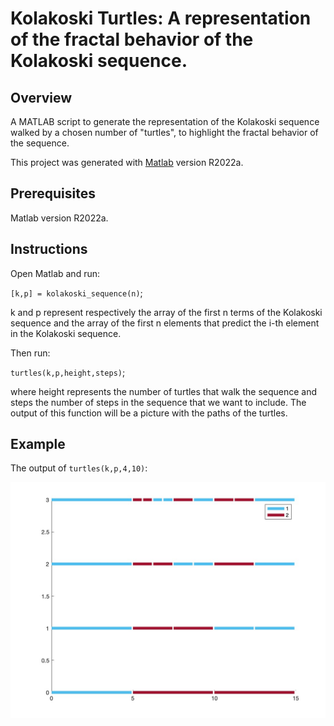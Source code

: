 # Kolakoski Turtles: A representation of the fractal behavior of the Kolakoski sequence.

## Overview

A MATLAB script to generate the representation of the Kolakoski sequence walked by a chosen number of "turtles", to highlight the fractal behavior of the sequence.

This project was generated with [Matlab](https://it.mathworks.com/products/matlab.html) version R2022a.

## Prerequisites

Matlab version R2022a.

## Instructions

Open Matlab and run:

`[k,p] = kolakoski_sequence(n)`;

k and p represent respectively the array of the first n terms of the Kolakoski sequence and the array of the first n elements that predict the i-th element in the Kolakoski sequence.

Then run:

`turtles(k,p,height,steps)`;

where height represents the number of turtles that walk the sequence and steps the number of steps in the sequence that we want to include.
The output of this function will be a picture with the paths of the turtles.

## Example

The output of `turtles(k,p,4,10)`:

![Alt text](example_4_10.jpg)

